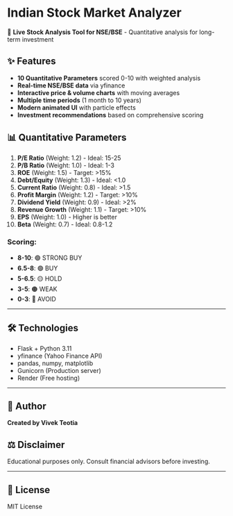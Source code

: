 # Indian Stock Market Analyzer

🚀 **Live Stock Analysis Tool for NSE/BSE** - Quantitative analysis for long-term investment

## ✨ Features

- **10 Quantitative Parameters** scored 0-10 with weighted analysis
- **Real-time NSE/BSE data** via yfinance
- **Interactive price & volume charts** with moving averages
- **Multiple time periods** (1 month to 10 years)
- **Modern animated UI** with particle effects
- **Investment recommendations** based on comprehensive scoring

## 📊 Quantitative Parameters

1. **P/E Ratio** (Weight: 1.2) - Ideal: 15-25
2. **P/B Ratio** (Weight: 1.0) - Ideal: 1-3
3. **ROE** (Weight: 1.5) - Target: >15%
4. **Debt/Equity** (Weight: 1.3) - Ideal: <1.0
5. **Current Ratio** (Weight: 0.8) - Ideal: >1.5
6. **Profit Margin** (Weight: 1.2) - Target: >10%
7. **Dividend Yield** (Weight: 0.9) - Ideal: >2%
8. **Revenue Growth** (Weight: 1.1) - Target: >10%
9. **EPS** (Weight: 1.0) - Higher is better
10. **Beta** (Weight: 0.7) - Ideal: 0.8-1.2

### Scoring:
- **8-10**: 🟢 STRONG BUY
- **6.5-8**: 🟢 BUY
- **5-6.5**: 🟡 HOLD
- **3-5**: 🟠 WEAK
- **0-3**: 🔴 AVOID

---

## 🛠️ Technologies

- Flask + Python 3.11
- yfinance (Yahoo Finance API)
- pandas, numpy, matplotlib
- Gunicorn (Production server)
- Render (Free hosting)

---

## 📝 Author

**Created by Vivek Teotia**

## ⚖️ Disclaimer

Educational purposes only. Consult financial advisors before investing.

---

## 📄 License

MIT License
